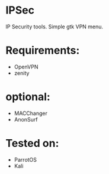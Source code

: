 # IPSec
IP Security tools. Simple gtk VPN menu.
# Requirements:
- OpenVPN
- zenity
# optional: 
- MACChanger
- AnonSurf

# Tested on:
- ParrotOS
- Kali
#
#
#
